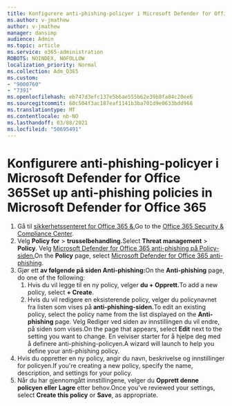 ```yaml
---
title: Konfigurere anti-phishing-policyer i Microsoft Defender for Office 365
ms.author: v-jmathew
author: v-jmathew
manager: dansimp
audience: Admin
ms.topic: article
ms.service: o365-administration
ROBOTS: NOINDEX, NOFOLLOW
localization_priority: Normal
ms.collection: Adm_O365
ms.custom:
- "9000760"
- "7391"
ms.openlocfilehash: eb747d3efc137e5b6ae555b62e39b8fa84c20ee6
ms.sourcegitcommit: 60c504f3ac187eaf1141b3ba701d9e0633bdd968
ms.translationtype: MT
ms.contentlocale: nb-NO
ms.lasthandoff: 03/08/2021
ms.locfileid: "50695491"
---
```

# <a name="set-up-anti-phishing-policies-in-microsoft-defender-for-office-365"></a><span data-ttu-id="656c4-102">Konfigurere anti-phishing-policyer i Microsoft Defender for Office 365</span><span class="sxs-lookup"><span data-stu-id="656c4-102">Set up anti-phishing policies in Microsoft Defender for Office 365</span></span>

1. <span data-ttu-id="656c4-103">Gå til [sikkerhetssenteret for Office 365 &.](https://go.microsoft.com/fwlink/p/?linkid=2077143)</span><span class="sxs-lookup"><span data-stu-id="656c4-103">Go to the [Office 365 Security & Compliance Center](https://go.microsoft.com/fwlink/p/?linkid=2077143).</span></span>
2. <span data-ttu-id="656c4-104">Velg **Policy for**  >  **trusselbehandling.**</span><span class="sxs-lookup"><span data-stu-id="656c4-104">Select **Threat management** > **Policy**.</span></span> <span data-ttu-id="656c4-105">Velg  [Microsoft Defender for Office 365 anti-phishing på Policy-siden.](https://go.microsoft.com/fwlink/?linkid=2101369)</span><span class="sxs-lookup"><span data-stu-id="656c4-105">On the **Policy** page, select [Microsoft Defender for Office 365 anti-phishing](https://go.microsoft.com/fwlink/?linkid=2101369).</span></span>
3. <span data-ttu-id="656c4-106">Gjør ett **av følgende på siden Anti-phishing:**</span><span class="sxs-lookup"><span data-stu-id="656c4-106">On the **Anti-phishing** page, do one of the following:</span></span>
    1. <span data-ttu-id="656c4-107">Hvis du vil legge til en ny policy, velger **du + Opprett.**</span><span class="sxs-lookup"><span data-stu-id="656c4-107">To add a new policy, select **+ Create**.</span></span>
    1. <span data-ttu-id="656c4-108">Hvis du vil redigere en eksisterende policy, velger du policynavnet fra listen som vises på **anti-phishing-siden.**</span><span class="sxs-lookup"><span data-stu-id="656c4-108">To edit an existing policy, select the policy name from the list displayed on the **Anti-phishing** page.</span></span> <span data-ttu-id="656c4-109">Velg Rediger ved siden  av innstillingen du vil endre, på siden som vises.</span><span class="sxs-lookup"><span data-stu-id="656c4-109">On the page that appears, select **Edit** next to the setting you want to change.</span></span> <span data-ttu-id="656c4-110">En veiviser starter for å hjelpe deg med å definere anti-phishing-policyen.</span><span class="sxs-lookup"><span data-stu-id="656c4-110">A wizard will launch to help you define your anti-phishing policy.</span></span>
4. <span data-ttu-id="656c4-111">Hvis du oppretter en ny policy, angir du navn, beskrivelse og innstillinger for policyen.</span><span class="sxs-lookup"><span data-stu-id="656c4-111">If you're creating a new policy, specify the name, description, and settings for your policy.</span></span>
5. <span data-ttu-id="656c4-112">Når du har gjennomgått innstillingene, velger du **Opprett denne policyen eller** **Lagre** etter behov.</span><span class="sxs-lookup"><span data-stu-id="656c4-112">Once you've reviewed your settings, select **Create this policy** or **Save**, as appropriate.</span></span>
